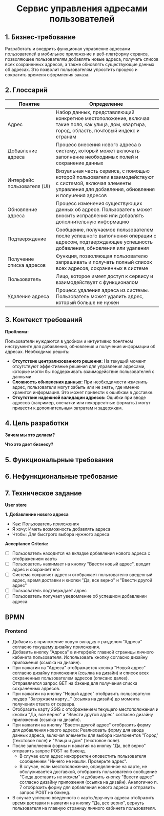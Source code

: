 <h1 align="center">Сервис управления адресами пользователей</h1>  

## 1. Бизнес-требование

Разработать и внедрить функционал управление адресами пользователей в мобильное приложение и веб-платформу сервиса, позволяющее пользователям добавлять новые адреса, получать списов всех сохраненных адресов, а также обновлять существующие данных об адресах. Это позволит пользователям упростить процесс и сократить временя оформления заказа.

## 2. Глоссарий
| Понятие  | Определение |
| ------------- | ------------- |
| Адрес  | Набор данных, представляющий конкретное местоположение, включая такие поля, как улица, дом, квартира, город, область, почтовый индекс и странам |
| Добавление адреса  | Процесс внесения нового адреса в систему, который может включать заполнение необходимых полей и сохранение данных |
| Интерфейс пользователя (UI) | Визуальная часть сервиса, с помощью которой пользователи взаимодействуют с системой, включая элементы управления для добавления, обновления и получения адресов |
| Обновление адреса | Процесс изменения существующих данных об адресе. Пользователь может вносить исправления или добавлять дополнительную информацию |
| Подтверждение | Сообщение, получаемое пользователем после успешного выполнения операции с адресом, подтверждающее успешность добавления, обновления или удаления |
| Получение списка адресов| Функция, позволяющая пользователю запрашивать и получать полный список всех адресов, сохраненных в системе |
| Пользователь  | Лицо, которое имеет доступ к сервису и взаимодействует  с функционалом |
| Удаление адреса | Процесс удаления адреса из системы. Пользователь может удалить адрес, который больше не нужен |

## 3. Контекст требований
**Проблема:**

Пользователи нуждаются в удобном и интуитивно понятном инструменте для добавления, обновления и получения информации об адресах.
Необходимо решить:
- <b>Отсутствие централизованного решения:</b> На текущий момент отсутствуют эффективные решения для управления адресами, которые могли бы поддерживать взаимодействие пользователей с данными.
- <b>Сложность обновления данных:</b> При необходимости изменить адрес, пользователи могут забыть или не знать, где именно хранится информация. Это может привести к ошибкам в доставке.
- <b>Отсутствие надежной валидации адресов:</b> Ошибки при вводе адресов (например, опечатки или некорректные форматы) могут привести к дополнительным затратам и задержкам.

## 4. Цель разработки
**Зачем мы это делаем?**

**Что это дает бизнесу?**

## 5. Функциональрные требования

## 6. Нефункциональные требование

## 7. Техническое задание
**User store**

**1. Добавление нового адреса**

- Как: Пользователь приложения
- Я хочу: Иметь возможность добавлять адреса
- Чтобы: Для быстрого выбора нужного адреса

**Acceptance Criteria:**
- [ ] Пользователь находится на вкладке добавления нового адреса с отображением карты
- [ ] Пользователь нажимает на кнопку "Ввести новый адрес", вводит адрес и сохраняет его
- [ ] Система сохраняет адрес и отображает пользователю введенный адрес, время доставки и кнопки "Да, все верно" и "Ввести другой адрес"
- [ ] Пользователь подтверждает адрес
- [ ] Пользователь получает уведомление об успешном добавлении адреса

## BPMN

### Frontend
  - Добавить в приложение новую вкладку с разделом "Адреса" согласно текущему дизайну приложения.
  - Добавить кнопку "Адреса" в интерфейс главной страницы личного кабинета пользователя. Использовать кнопку согласно дизайну приложения (ссылка на дизайн).
  - При нажатии на "Адреса" отображается кнопка "Новый адрес" согласно дизайну приложения (ссылка на дизайн) и список всех сохраненных пользователем адресов (описано далее). Отправляется запрос GET на бэкенд для получения списка сохранённых адресов.
  - При нажатии на кнопку "Новый адрес" отобразить пользователю лоудер "Загружаем карту..." (ссылка на дизайн) до момента получения ответа от сервера.
  - Отобразить карту 2GIS с отображением текущего местоположения и кнопки "Да, все верно" и "Ввести другой адрес" согласно дизайну приложения (ссылка на дизайн).
  - При нажатии на кнопку "Ввести другой адрес"  отобразить форму для добавления нового адреса: Реализовать форму для ввода данных адреса, включая элементы для выбора компонентов "Город" (текстовое поле) и "Улица и дом" (текстовое поле).
  - После заполнения формы  и нажатия на кнопку "Да, всё верно" отправить запрос POST на бэкенд.
     - В случае если адрес некорректен оповестить пользователя сообщением "Ничего не нашли. Проверьте адрес".
     - В случае, если местоположение, определенное на карте, не обслуживается доставкой, отобразить пользователю сообщение "Сюда доставить не можем" и добавить кнопку "Ввести адрес" согласно дизайну приложения (ссылка на дизайн). Аналогично п. 7  отобразить форму для добавления нового адреса и  отправить запрос POST на бэкенд.
  - В случае успешно введенного с карты/вручную адреса отобразить время доставки и нажатии на кнопку "Да, все верно", вернуть пользователя на главную страницу личного кабинета пользователя.



